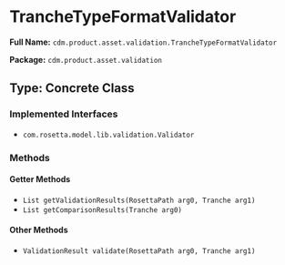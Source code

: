# TrancheTypeFormatValidator

**Full Name:** `cdm.product.asset.validation.TrancheTypeFormatValidator`

**Package:** `cdm.product.asset.validation`

## Type: Concrete Class

### Implemented Interfaces

- `com.rosetta.model.lib.validation.Validator`

### Methods

#### Getter Methods

- `List getValidationResults(RosettaPath arg0, Tranche arg1)`
- `List getComparisonResults(Tranche arg0)`

#### Other Methods

- `ValidationResult validate(RosettaPath arg0, Tranche arg1)`

